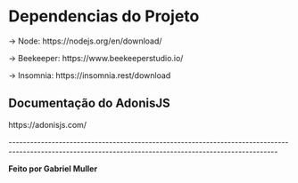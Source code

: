 # Dependencias do Projeto

<p> -> Node: https://nodejs.org/en/download/ </p>
<p> -> Beekeeper: https://www.beekeeperstudio.io/ </p>
<p> -> Insomnia: https://insomnia.rest/download </p>

## Documentação do AdonisJS

<p> https://adonisjs.com/ </p>
<p>---------------------------------------------------------------------------------------------------------------------------------------------------------</p>

<strong> Feito por Gabriel Muller </strong>
